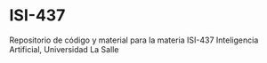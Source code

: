 # ISI-437
Repositorio de código y material para la materia ISI-437 Inteligencia Artificial, Universidad La Salle
